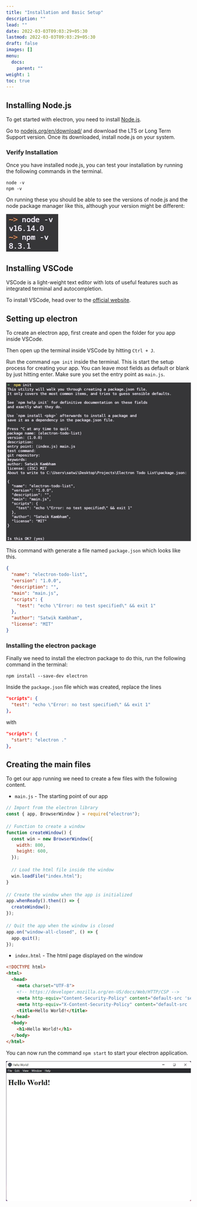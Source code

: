 ```yaml
---
title: "Installation and Basic Setup"
description: ""
lead: ""
date: 2022-03-03T09:03:29+05:30
lastmod: 2022-03-03T09:03:29+05:30
draft: false
images: []
menu:
  docs:
    parent: ""
weight: 1
toc: true
---
```


## Installing Node.js

To get started with electron, you need to install [Node.js](https://nodejs.org/en/).

Go to [nodejs.org/en/download/](https://nodejs.org/en/download/) and download the LTS or Long Term Support version. Once its downloaded, install node.js on your system.

### Verify Installation

Once you have installed node.js, you can test your installation by running the following commands in the terminal.

```console
node -v
npm -v
```

On running these you should be able to see the versions of node.js and the node package manager like this, although your version might be different:

![Node.js Installation Verification](Nodejs-Installation-Verification.jpg)

## Installing VSCode

VSCode is a light-weight text editor with lots of useful features such as integrated terminal and autocompletion.

To install VSCode, head over to the [official website](https://code.visualstudio.com/).

## Setting up electron

To create an electron app, first create and open the folder for you app inside VSCode.

Then open up the terminal inside VSCode by hitting `Ctrl + J`.

Run the command `npm init` inside the terminal. This is start the setup process for creating your app. You can leave most fields as default or blank by just hitting enter. Make sure you set the entry point as `main.js`.

![npm init example](npm-init.jpg)

This command with generate a file named `package.json` which looks like this.

```json
{
  "name": "electron-todo-list",
  "version": "1.0.0",
  "description": "",
  "main": "main.js",
  "scripts": {
    "test": "echo \"Error: no test specified\" && exit 1"
  },
  "author": "Satwik Kambham",
  "license": "MIT"
}
```

### Installing the electron package

Finally we need to install the electron package to do this, run the following command in the terminal:

```console
npm install --save-dev electron
```

Inside the  `package.json` file which was created, replace the lines

```json
"scripts": {
  "test": "echo \"Error: no test specified\" && exit 1"
},
```

with

```json
"scripts": {
  "start": "electron ."
},
```

## Creating the main files

To get our app running we need to create a few files with the following content.

- `main.js` - The starting point of our app

```javascript
// Import from the electron library
const { app, BrowserWindow } = require("electron");

// Function to create a window
function createWindow() {
  const win = new BrowserWindow({
    width: 800,
    height: 600,
  });

  // Load the html file inside the window
  win.loadFile("index.html");
}

// Create the window when the app is initialized
app.whenReady().then(() => {
  createWindow();
});

// Quit the app when the window is closed
app.on("window-all-closed", () => {
  app.quit();
});
```

- `index.html` - The html page displayed on the window

```html
<!DOCTYPE html>
<html>
  <head>
    <meta charset="UTF-8">
    <!-- https://developer.mozilla.org/en-US/docs/Web/HTTP/CSP -->
    <meta http-equiv="Content-Security-Policy" content="default-src 'self'; script-src 'self'; img-src 'self' blob: data:;">
    <meta http-equiv="X-Content-Security-Policy" content="default-src 'self'; script-src 'self'; img-src 'self' blob: data:;">
    <title>Hello World!</title>
  </head>
  <body>
    <h1>Hello World!</h1>
  </body>
</html>
```

You can now run the command `npm start` to start your electron application.

![Hello World Application](hello-world.jpg)
